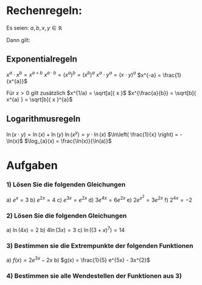 # Rechenregeln:
Es seien: $a,b,x,y \in \mathbb{R}$

Dann gilt:
## Exponentialregeln
$x^{a} \cdot x^{b} = x^{a+b}$
$x^{a \cdot b} = (x^{a})^{b} = (x^{b})^{a}$
$x^{a} \cdot y ^{a} = (x\cdot y)^{a}$
$x^{-a} = \frac{1}{x^{a}}$

Für $x> 0$ gilt zusätzlich
$x^{1/a} = \sqrt[a]{ x }$
$x^{\frac{a}{b}} = \sqrt[b]{ x^{a} } = \sqrt[b]{ x }^{a}$

## Logarithmusregeln
$\ln(x \cdot y) = \ln(x) + \ln(y)$
$\ln(x^{y}) = y \cdot \ln(x)$
$\ln\left( \frac{1}{x} \right) = - \ln(x)$
$\log_{a}(x) = \frac{\ln(x)}{\ln(a)}$

# Aufgaben
### 1) Lösen Sie die folgenden Gleichungen
a) $e^{x} = 3$
b) $e^{2x} = 4$
c) $e^{3x} = e^{2x}$
d) $3e^{4x} = 6 e^{2x}$
e) $2e^{x^2} = 3e^{2x}$
f) $2^{4x} = -2$

### 2) Lösen Sie die folgenden Gleichungen
a) $\ln(4x) = 2$
b) $4 \ln(3x) = 3$
c) $\ln((3+x)^7) = 14$

### 3) Bestimmen sie die Extrempunkte der folgenden Funktionen
a) $f(x) = 2 e^{3x} - 2x$
b) $g(x) = \frac{1}{5} e^{5x} - 3x^{2}$

### 4) Bestimmen sie alle Wendestellen der Funktionen aus 3)